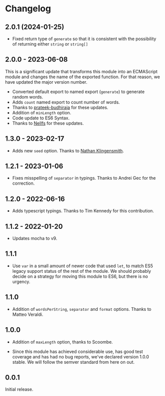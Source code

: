 # Changelog

## 2.0.1 (2024-01-25)

- Fixed return type of `generate` so that it is consistent with the possibility of returning either `string` or `string[]`

## 2.0.0 - 2023-06-08

This is a significant update that transforms this module into an ECMAScript module and changes the name of the exported function. For that reason, we have updated the major version number.

- Converted default export to named export (`generate`) to generate random words.
- Adds `count` named export to count number of words.
- Thanks to [prateek-budhiraja](https://github.com/prateek-budhiraja) for these updates.
- Addition of `minLength` option.
- Code update to ES6 Syntax.
- Thanks to [Nellfs](https://github.com/nellfs) for these updates.

## 1.3.0 - 2023-02-17

- Adds new `seed` option. Thanks to [Nathan Klingensmith](https://github.com/IamParadoxdotexe).

## 1.2.1 - 2023-01-06

- Fixes misspelling of `separator` in typings. Thanks to Andrei Gec for the correction.

## 1.2.0 - 2022-06-16

- Adds typescript typings. Thanks to Tim Kennedy for this contribution.

## 1.1.2 - 2022-01-20

- Updates mocha to v9.

## 1.1.1

- Use `var` in a small amount of newer code that used `let`, to match ES5 legacy support status of the rest of the module. We should probably decide on a strategy for moving this module to ES6, but there is no urgency.

## 1.1.0

- Addition of `wordsPerString`, `separator` and `format` options. Thanks to Matteo Veraldi.

## 1.0.0

- Addition of `maxLength` option, thanks to Scoombe.

- Since this module has achieved considerable use, has good test coverage and has had no bug reports, we've declared version 1.0.0 stable. We will follow the semver standard from here on out.

## 0.0.1

Initial release.
